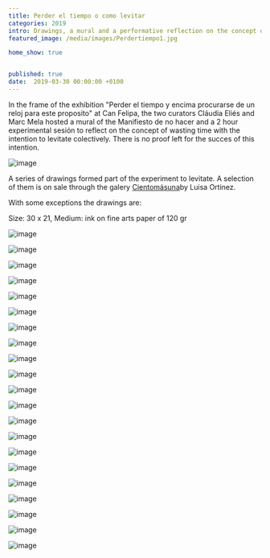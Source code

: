 ```yaml
---
title: Perder el tiempo o como levitar
categories: 2019
intro: Drawings, a mural and a performative reflection on the concept of wasting time. 
featured_image: /media/images/Perdertiempo1.jpg

home_show: true


published: true
date:  2019-03-30 00:00:00 +0100
---
```

In the frame of the exhibition "Perder el tiempo y encima procurarse de un reloj para este proposito" at Can Felipa, the two curators Cláudia Eliés and Marc Mela hosted a mural of the Manifiesto de no hacer and a 2 hour experimental sesión to reflect on the concept of wasting time with the intention to levitate colectively. There is no proof left for the succes of this intention.

![image](/media/images/Perdertiempo.jpg)
A series of drawings formed part of the experiment to levitate. A selection of them is on sale through the galery [Cientomásuna](https://https://cientomasuna.com/christina-schultz/)by Luisa Ortinez.
With some exceptions the drawings are:
Size: 30 x 21, Medium: ink on fine arts paper of 120 gr 
 
![image](/media/images/Levitardibujo1.jpg)

![image](/media/images/Levitardibujo2.jpg)

![image](/media/images/Levitardibujo3.jpg)

![image](/media/images/Levitardibujo4.jpg)

![image](/media/images/Levitardibujo5.jpg)

![image](/media/images/Levitardibujo6.jpg)

![image](/media/images/Levitardibujo7.jpg)

![image](/media/images/Levitardibujo8.jpg)

![image](/media/images/Levitardibujo9.jpg)

![image](/media/images/Levitardibujo10.jpg)

![image](/media/images/Levitardibujo11.jpg)

![image](/media/images/Levitardibujo12.jpg)

![image](/media/images/Levitardibujo13.jpg)

![image](/media/images/Levitardibujo14.jpg)

![image](/media/images/Levitardibujo15.jpg)

![image](/media/images/Levitardibujo16.jpg)

![image](/media/images/Levitardibujo17.jpg)

![image](/media/images/Levitardibujo18.jpg)

![image](/media/images/Levitardibujo19.jpg)

![image](/media/images/Levitardibujo20.jpg)

![image](/media/images/Levitardibujo21.jpg)
